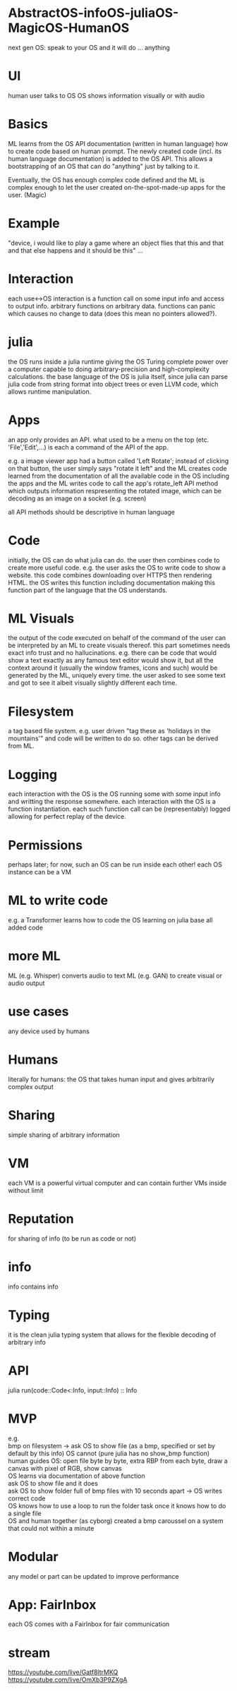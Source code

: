 # AbstractOS-infoOS-juliaOS-MagicOS-HumanOS
next gen OS: speak to your OS and it will do ... anything

# UI
human user talks to OS
OS shows information visually or with audio

# Basics
ML learns from the OS API documentation (written in human language) how to create code based on human prompt. The newly created code (incl. its human language documentation) is added to the OS API. This allows a bootstrapping of an OS that can do "anything" just by talking to it.

Eventually, the OS has enough complex code defined and the ML is complex enough to let the user created on-the-spot-made-up apps for the user.
(Magic)

# Example
"device, i would like to play a game where an object flies that this and that and that else happens and it should be this" ... <screen shows game>

# Interaction
each use<->OS interaction is a function call on some input info and access to output info. arbitrary functions on arbitrary data. functions can panic which causes no change to data (does this mean no pointers allowed?).

# julia
the OS runs inside a julia runtime giving the OS Turing complete power over a computer capable to doing arbitrary-precision and high-complexity calculations. the base language of the OS is julia itself, since julia can parse julia code from string format into object trees or even LLVM code, which allows runtime manipulation. 

# Apps
an app only provides an API. what used to be a menu on the top (etc. 'File','Edit',...) is each a command of the API of the app.

e.g. a image viewer app had a button called 'Left Rotate'; instead of clicking on that button, the user simply says "rotate it left" and the ML creates code learned from the documentation of all the available code in the OS including the apps and the ML writes code to call the app's rotate_left API method which outputs information respresenting the rotated image, which can be decoding as an image on a socket (e.g. screen)

all API methods should be descriptive in human language

# Code
initially, the OS can do what julia can do. the user then combines code to create more useful code. e.g. the user asks the OS to write code to show a website. this code combines downloading over HTTPS then rendering HTML. the OS writes this function including documentation making this function part of the language that the OS understands.

# ML Visuals
the output of the code executed on behalf of the command of the user can be interpreted by an ML to create visuals thereof. this part sometimes needs exact info trust and no hallucinations. e.g. there can be code that would show a text exactly as any famous text editor would show it, but all the context around it (usually the window frames, icons and such) would be generated by the ML, uniquely every time. 
the user asked to see some text and got to see it albeit visually slightly different each time.

# Filesystem
a tag based file system. e.g. user driven "tag these as 'holidays in the mountains'" and code will be written to do so. other tags can be derived from ML.

# Logging
each interaction with the OS is the OS running some with some input info and writting the response somewhere. each interaction with the OS is a function instantiation. each such function call can be (representably) logged allowing for perfect replay of the device.

# Permissions
perhaps later; for now, such an OS can be run inside each other! each OS instance can be a VM

# ML to write code
e.g. a Transformer learns how to code the OS learning on julia base all added code

# more ML
ML (e.g. Whisper) converts audio to text
ML (e.g. GAN) to create visual or audio output

# use cases
any device used by humans

# Humans
literally for humans: the OS that takes human input and gives arbitrarily complex output

# Sharing
simple sharing of arbitrary information

# VM
each VM is a powerful virtual computer and can contain further VMs inside without limit

# Reputation
for sharing of info (to be run as code or not)

# info
info contains info

# Typing
it is the clean julia typing system that allows for the flexible decoding of arbitrary info

# API
julia
run(code::Code<:Info, input::Info) :: Info

# MVP
e.g.  
bmp on filesystem -> ask OS to show file (as a bmp, specified or set by default by this info)
OS cannot (pure julia has no show_bmp function)  
human guides OS: open file byte by byte, extra RBP from each byte, draw a canvas with pixel of RGB, show canvas  
OS learns via documentation of above function  
ask OS to show file and it does  
ask OS to show folder full of bmp files with 10 seconds apart -> OS writes correct code  
OS knows how to use a loop to run the folder task once it knows how to do a single file  
OS and human together (as cyborg) created a bmp caroussel on a system that could not within a minute  

# Modular
any model or part can be updated to improve performance
  
# App: FairInbox
each OS comes with a FairInbox for fair communication
  
# stream
https://youtube.com/live/Gatf8ltrMKQ
https://youtube.com/live/OmXb3P9ZXgA
